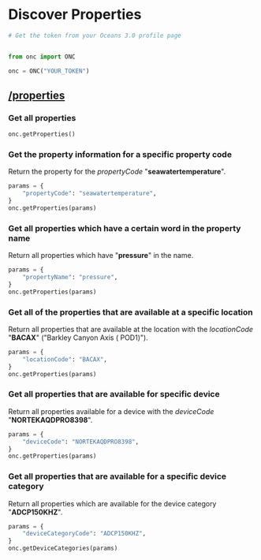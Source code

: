 # Discover Properties

```python
# Get the token from your Oceans 3.0 profile page


from onc import ONC

onc = ONC("YOUR_TOKEN")
```

## [/properties](https://data.oceannetworks.ca/OpenAPI#get-/properties)

### Get all properties

```python
onc.getProperties()
```

### Get the property information for a specific property code

Return the property for the _propertyCode_ "**seawatertemperature**".

```python
params = {
    "propertyCode": "seawatertemperature",
}
onc.getProperties(params)
```

### Get all properties which have a certain word in the property name

Return all properties which have "**pressure**" in the name.

```python
params = {
    "propertyName": "pressure",
}
onc.getProperties(params)
```

### Get all of the properties that are available at a specific location

Return all properties that are available at the location with the _locationCode_ "**BACAX**" ("Barkley Canyon Axis (
POD1)").

```python
params = {
    "locationCode": "BACAX",
}
onc.getProperties(params)
```

### Get all properties that are available for specific device

Return all properties available for a device with the _deviceCode_ "**NORTEKAQDPRO8398**".

```python
params = {
    "deviceCode": "NORTEKAQDPRO8398",
}
onc.getProperties(params)
```

### Get all properties that are available for a specific device category

Return all properties which are available for the device category "**ADCP150KHZ**".

```python
params = {
    "deviceCategoryCode": "ADCP150KHZ",
}
onc.getDeviceCategories(params)
```
